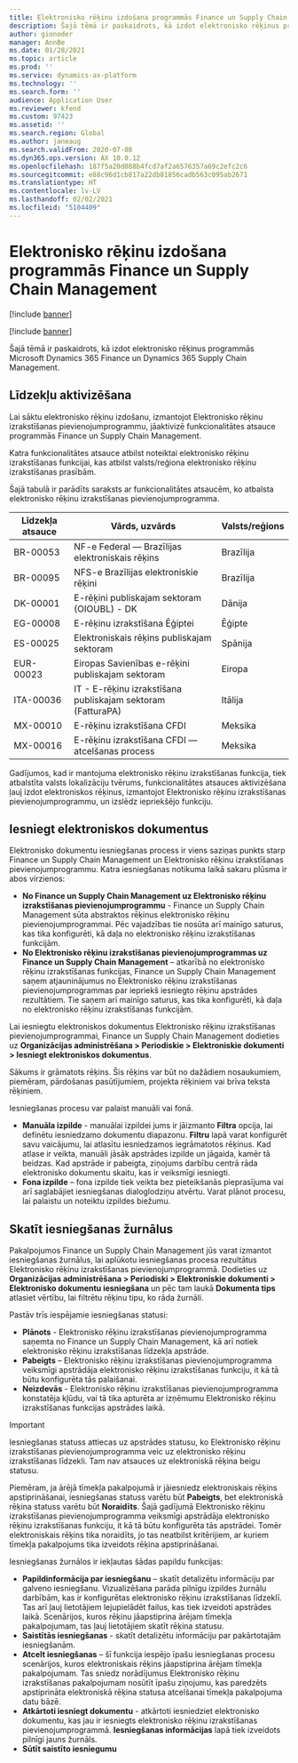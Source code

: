 ```yaml
---
title: Elektronisko rēķinu izdošana programmās Finance un Supply Chain Management
description: Šajā tēmā ir paskaidrots, kā izdot elektronisko rēķinus programmās Microsoft Dynamics 365 Finance un Dynamics 365 Supply Chain Management.
author: gionoder
manager: AnnBe
ms.date: 01/28/2021
ms.topic: article
ms.prod: ''
ms.service: dynamics-ax-platform
ms.technology: ''
ms.search.form: ''
audience: Application User
ms.reviewer: kfend
ms.custom: 97423
ms.assetid: ''
ms.search.region: Global
ms.author: janeaug
ms.search.validFrom: 2020-07-08
ms.dyn365.ops.version: AX 10.0.12
ms.openlocfilehash: 187f5a20d088b4fcd7af2a6576357a69c2efc2c6
ms.sourcegitcommit: e88c96d1cb817a22db81856cadb563c095ab2671
ms.translationtype: HT
ms.contentlocale: lv-LV
ms.lasthandoff: 02/02/2021
ms.locfileid: "5104409"
---
```

# <a name="issue-electronic-invoices-in-finance-and-supply-chain-management"></a>Elektronisko rēķinu izdošana programmās Finance un Supply Chain Management

[!include [banner](../includes/banner.md)]

[!include [banner](../includes/preview-banner.md)]

Šajā tēmā ir paskaidrots, kā izdot elektronisko rēķinus programmās Microsoft Dynamics 365 Finance un Dynamics 365 Supply Chain Management.


## <a name="feature-activation"></a>Līdzekļu aktivizēšana

Lai sāktu elektronisko rēķinu izdošanu, izmantojot Elektronisko rēķinu izrakstīšanas pievienojumprogrammu, jāaktivizē funkcionalitātes atsauce programmās Finance un Supply Chain Management.

Katra funkcionalitātes atsauce atbilst noteiktai elektronisko rēķinu izrakstīšanas funkcijai, kas atbilst valsts/reģiona elektronisko rēķinu izrakstīšanas prasībām.

Šajā tabulā ir parādīts saraksts ar funkcionalitātes atsaucēm, ko atbalsta elektronisko rēķinu izrakstīšanas pievienojumprogramma.

| Līdzekļa atsauce | Vārds, uzvārds                                              | Valsts/reģions |
|-------------------|---------------------------------------------------|----------------|
| BR-00053          | NF-e Federal — Brazīlijas elektroniskais rēķins       | Brazīlija         |
| BR-00095          | NFS-e Brazīlijas elektroniskie rēķini               | Brazīlija         |
| DK-00001          | E-rēķini publiskajam sektoram (OIOUBL) - DK    | Dānija        |
| EG-00008          | E-rēķinu izrakstīšana Ēģiptei                             | Ēģipte          |
| ES-00025          | Elektroniskais rēķins publiskajam sektoram           | Spānija          |
| EUR-00023         | Eiropas Savienības e-rēķini publiskajam sektoram       | Eiropa         |
| ITA-00036         | IT - E-rēķinu izrakstīšana publiskajam sektoram (FatturaPA) | Itālija          |
| MX-00010          | E-rēķinu izrakstīšana CFDI                                  | Meksika         |
| MX-00016          | E-rēķinu izrakstīšana CFDI — atcelšanas process           | Meksika         |

Gadījumos, kad ir mantojuma elektronisko rēķinu izrakstīšanas funkcija, tiek atbalstīta valsts lokalizāciju tvērums, funkcionalitātes atsauces aktivizēšana ļauj izdot elektroniskos rēķinus, izmantojot Elektronisko rēķinu izrakstīšanas pievienojumprogrammu, un izslēdz iepriekšējo funkciju.

## <a name="submit-electronic-documents"></a>Iesniegt elektroniskos dokumentus

Elektronisko dokumentu iesniegšanas process ir viens saziņas punkts starp Finance un Supply Chain Management un Elektronisko rēķinu izrakstīšanas pievienojumprogrammu. Katra iesniegšanas notikuma laikā sakaru plūsma ir abos virzienos:

- **No Finance un Supply Chain Management uz Elektronisko rēķinu izrakstīšanas pievienojumprogrammu** - Finance un Supply Chain Management sūta abstraktos rēķinus elektronisko rēķinu pievienojumprogrammai. Pēc vajadzības tie nosūta arī mainīgo saturus, kas tika konfigurēti, kā daļa no elektronisko rēķinu izrakstīšanas funkcijām.
- **No Elektronisko rēķinu izrakstīšanas pievienojumprogrammas uz Finance un Supply Chain Management** – atkarībā no elektronisko rēķinu izrakstīšanas funkcijas, Finance un Supply Chain Management saņem atjauninājumus no Elektronisko rēķinu izrakstīšanas pievienojumprogrammas par iepriekš iesniegto rēķinu apstrādes rezultātiem. Tie saņem arī mainīgo saturus, kas tika konfigurēti, kā daļa no elektronisko rēķinu izrakstīšanas funkcijām.

Lai iesniegtu elektroniskos dokumentus Elektronisko rēķinu izrakstīšanas pievienojumprogrammai, Finance un Supply Chain Management dodieties uz **Organizācijas administrēšana &gt; Periodiskie &gt; Elektroniskie dokumenti &gt; Iesniegt elektroniskos dokumentus**.

Sākums ir grāmatots rēķins. Šis rēķins var būt no dažādiem nosaukumiem, piemēram, pārdošanas pasūtījumiem, projekta rēķiniem vai brīva teksta rēķiniem.

Iesniegšanas procesu var palaist manuāli vai fonā.

- **Manuāla izpilde** - manuālai izpildei jums ir jāizmanto **Filtra** opcija, lai definētu iesniedzamo dokumentu diapazonu. **Filtru** lapā varat konfigurēt savu vaicājumu, lai atlasītu iesniedzamos iegrāmatotos rēķinus. Kad atlase ir veikta, manuāli jāsāk apstrādes izpilde un jāgaida, kamēr tā beidzas. Kad apstrāde ir pabeigta, ziņojums darbību centrā rāda elektronisko dokumentu skaitu, kas ir veiksmīgi iesniegti.
- **Fona izpilde** – fona izpilde tiek veikta bez pieteikšanās pieprasījuma vai arī saglabājiet iesniegšanas dialoglodziņu atvērtu. Varat plānot procesu, lai palaistu un noteiktu izpildes biežumu.

## <a name="view-the-submission-logs"></a>Skatīt iesniegšanas žurnālus

Pakalpojumos Finance un Supply Chain Management jūs varat izmantot iesniegšanas žurnālus, lai aplūkotu iesniegšanas procesa rezultātus Elektronisko rēķinu izrakstīšanas pievienojumprogrammā. Dodieties uz **Organizācijas administrēšana &gt; Periodiski &gt; Elektroniskie dokumenti &gt; Elektronisko dokumentu iesniegšana** un pēc tam laukā **Dokumenta tips** atlasiet vērtību, lai filtrētu rēķinu tipu, ko rāda žurnāli.

Pastāv trīs iespējamie iesniegšanas statusi:

- **Plānots** - Elektronisko rēķinu izrakstīšanas pievienojumprogramma saņemta no Finance un Supply Chain Management, kā arī notiek elektronisko rēķinu izrakstīšanas līdzekļa apstrāde.
- **Pabeigts** – Elektronisko rēķinu izrakstīšanas pievienojumprogramma veiksmīgi apstrādāja elektronisko rēķinu izrakstīšanas funkciju, it kā tā būtu konfigurēta tās palaišanai.
- **Neizdevās** - Elektronisko rēķinu izrakstīšanas pievienojumprogramma konstatēja kļūdu, vai tā tika apturēta ar izņēmumu Elektronisko rēķinu izrakstīšanas funkcijas apstrādes laikā.

> [!IMPORTANT]
> Iesniegšanas statuss attiecas uz apstrādes statusu, ko Elektronisko rēķinu izrakstīšanas pievienojumprogramma veic uz elektronisko rēķinu izrakstīšanas līdzekli. Tam nav atsauces uz elektroniskā rēķina beigu statusu.
>
> Piemēram, ja ārējā tīmekļa pakalpojumā ir jāiesniedz elektroniskais rēķins apstiprināšanai, iesniegšanas statuss varētu būt **Pabeigts**, bet elektroniskā rēķina statuss varētu būt **Noraidīts**. Šajā gadījumā Elektronisko rēķinu izrakstīšanas pievienojumprogramma veiksmīgi apstrādāja elektronisko rēķinu izrakstīšanas funkciju, it kā tā būtu konfigurēta tās apstrādei. Tomēr elektroniskais rēķins tika noraidīts, jo tas neatbilst kritērijiem, ar kuriem tīmekļa pakalpojums tika izveidots rēķina apstiprināšanai.

Iesniegšanas žurnālos ir iekļautas šādas papildu funkcijas:

- **Papildinformācija par iesniegšanu** – skatīt detalizētu informāciju par galveno iesniegšanu. Vizualizēšana parāda pilnīgu izpildes žurnālu darbībām, kas ir konfigurētas elektronisko rēķinu izrakstīšanas līdzeklī. Tas arī ļauj lietotājiem lejupielādēt failus, kas tiek izveidoti apstrādes laikā. Scenārijos, kuros rēķinu jāapstiprina ārējam tīmekļa pakalpojumam, tas ļauj lietotājiem skatīt rēķina statusu.
- **Saistītās iesniegšanas** - skatīt detalizētu informāciju par pakārtotajām iesniegšanām.
- **Atcelt iesniegšanas** – šī funkcija iespējo īpašu iesniegšanas procesu scenārijos, kuros elektroniskais rēķins jāapstiprina ārējam tīmekļa pakalpojumam. Tas sniedz norādījumus Elektronisko rēķinu izrakstīšanas pakalpojumam nosūtīt īpašu ziņojumu, kas paredzēts apstiprināta elektroniskā rēķina statusa atcelšanai tīmekļa pakalpojuma datu bāzē.
- **Atkārtoti iesniegt dokumentu** - atkārtoti iesniedziet elektronisko dokumentu, kas jau ir iesniegts elektronisko rēķinu izrakstīšanas pievienojumprogrammā. **Iesniegšanas informācijas** lapā tiek izveidots pilnīgi jauns žurnāls.
- **Sūtīt saistīto iesniegumu**
